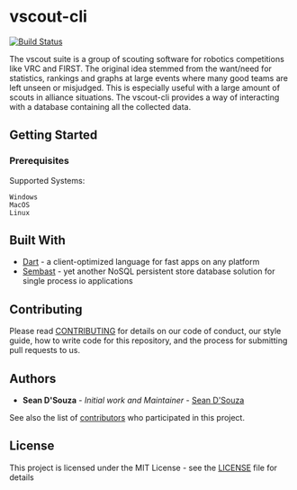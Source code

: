 # vscout-cli

[![Build Status](https://travis-ci.org/seenrobotics/vscout-cli.svg?branch=master)](https://travis-ci.org/seenrobotics/vscout-cli)

The vscout suite is a group of scouting software for robotics competitions like VRC and FIRST. The original idea stemmed from the want/need for statistics, rankings and graphs at large events where many good teams are left unseen or misjudged. This is especially useful with a large amount of scouts in alliance situations. The vscout-cli provides a way of interacting with a database containing all the collected data.

## Getting Started

### Prerequisites

Supported Systems:

```
Windows
MacOS
Linux
```

## Built With

* [Dart](https://dart.dev/) - a client-optimized language for fast apps on any platform 
* [Sembast](https://pub.dev/packages/sembast) - yet another NoSQL persistent store database solution for single process io applications

## Contributing

Please read [CONTRIBUTING](https://vscout.readthedocs.io/en/latest/contributing/index.html) for details on our code of conduct, our style guide, how to write code for this repository, and the process for submitting pull requests to us.

## Authors

* **Sean D'Souza** - *Initial work and Maintainer* - [Sean D'Souza](https://github.com/seendsouza)

See also the list of [contributors](https://github.com/seenrobotics/vscout-cli/contributors) who participated in this project.

## License

This project is licensed under the MIT License - see the [LICENSE](LICENSE) file for details
